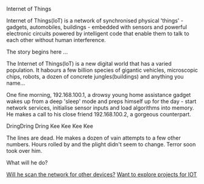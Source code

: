 Internet of Things

Internet of Things(IoT) is a network of synchronised physical 'things' - gadgets,
automobiles, buildings - embedded with sensors and powerful electronic circuits
powered by intelligent code that enable them to talk to each other without human
interference.

The story begins here ...

The Internet of Things(IoT) is a new digital world that has a varied population.
It habours a few billion species of gigantic vehicles, microscopic chips, robots,
a dozen of concrete jungles(buildings) and anything you name...

One fine morning, 192.168.100.1, a drowsy young home assistance gadget wakes up
from a deep 'sleep' mode and preps himself up for the day - start network services,
initialise sensor inputs and load algorithms into memory. He makes a call to his
close friend 192.168.100.2, a gorgeous counterpart.

DringDring Dring Kee Kee Kee Kee

The lines are dead. He makes a dozen of vain attempts to a few other numbers.
Hours rolled by and the plight didn't seem to change. Terror soon took over him.

What will he do? 

[Will he scan the network for other devices?](../iot/scan-network/scan-network.md)
[Want to explore projects for IOT](../iot/projects/proDriveCam.md)
